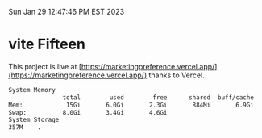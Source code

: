 Sun Jan 29 12:47:46 PM EST 2023

# vite Fifteen


This project is live at [https://marketingpreference.vercel.app/](https://marketingpreference.vercel.app/) thanks to Vercel.

```bash
System Memory
               total        used        free      shared  buff/cache   available
Mem:            15Gi       6.0Gi       2.3Gi       884Mi       6.9Gi       8.0Gi
Swap:          8.0Gi       3.4Gi       4.6Gi
System Storage
357M	.
```
